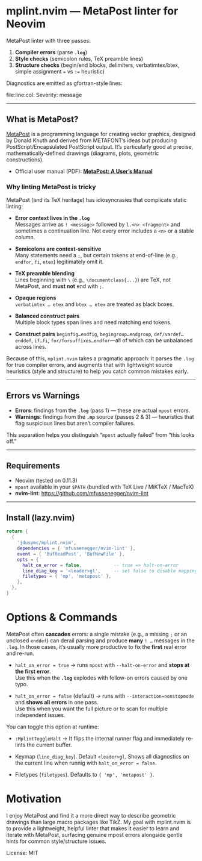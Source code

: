 # mplint.nvim — MetaPost linter for Neovim

MetaPost linter with three passes:

1. **Compiler errors** (parse **`.log`**)
2. **Style checks** (semicolon rules, TeX preamble lines)
3. **Structure checks** (begin/end blocks, delimiters, verbatimtex/btex, simple assignment `=` vs `:=` heuristic)

Diagnostics are emitted as gfortran-style lines:

file:line:col: Severity: message

---

## What is MetaPost?

[MetaPost](https://www.tug.org/metapost.html) is a programming language for creating vector graphics, designed by Donald Knuth and derived from METAFONT’s ideas but producing PostScript/Encapsulated PostScript output. It’s particularly good at precise, mathematically-defined drawings (diagrams, plots, geometric constructions).

- Official user manual (PDF): **[MetaPost: A User’s Manual](https://www.tug.org/docs/metapost/mpman.pdf)**

### Why linting MetaPost is tricky

MetaPost (and its TeX heritage) has idiosyncrasies that complicate static linting:

- **Error context lives in the `.log`**  
  Messages arrive as `! <message>` followed by `l.<n> <fragment>` and sometimes a continuation line. Not every error includes a `<n>` or a stable column.

- **Semicolons are context-sensitive**  
  Many statements need a `;`, but certain tokens at end-of-line (e.g., `endfor`, `fi`, `etex`) legitimately omit it.

- **TeX preamble blending**  
  Lines beginning with `\` (e.g., `\documentclass{...}`) are TeX, not MetaPost, and **must not** end with `;`.

- **Opaque regions**  
  `verbatimtex … etex` and `btex … etex` are treated as black boxes.

- **Balanced construct pairs**  
  Multiple block types span lines and need matching end tokens.

- **Construct pairs**
  `beginfig…endfig`, `begingroup…endgroup`, `def/vardef…enddef`, `if…fi`, `for/forsuffixes…endfor`—all of which can be unbalanced across lines.

Because of this, `mplint.nvim` takes a pragmatic approach: it parses the `.log` for true compiler errors, and augments that with lightweight source heuristics (style and structure) to help you catch common mistakes early.

---

## Errors vs Warnings

- **Errors**: findings from the **`.log`** (pass 1) — these are actual `mpost` errors.
- **Warnings**: findings from the **`.mp`** source (passes 2 & 3) — heuristics that flag suspicious lines but aren’t compiler failures.

This separation helps you distinguish “`mpost` actually failed” from “this looks off.”

---

## Requirements

- Neovim (tested on 0.11.3)
- `mpost` available in your `$PATH` (bundled with TeX Live / MiKTeX / MacTeX)
- **nvim-lint**: <https://github.com/mfussenegger/nvim-lint>

---

## Install (lazy.nvim)

```lua
return {
  {
    'jduspmc/mplint.nvim',
    dependencies = { 'mfussenegger/nvim-lint' },
    event = { 'BufReadPost', 'BufNewFile' },
    opts = {
      halt_on_error = false,            -- true => halt-on-error
      line_diag_key = '<leader>gl',     -- set false to disable mapping
      filetypes = { 'mp', 'metapost' },
    },
  },
}
```

# Options & Commands

MetaPost often **cascades** errors: a single mistake (e.g., a missing `;` or an unclosed `enddef`) can derail parsing and produce **many** `! …` messages in the `.log`. In those cases, it’s usually more productive to fix the **first** real error and re-run.

- `halt_on_error = true` → runs `mpost` with `--halt-on-error` and **stops at the first error**.  
  Use this when the **`.log`** explodes with follow-on errors caused by one typo.

- `halt_on_error = false` (default) → runs with `--interaction=nonstopmode` and **shows all errors** in one pass.  
  Use this when you want the full picture or to scan for multiple independent issues.

You can toggle this option at runtime:
- `:MplintToggleHalt` → It flips the internal runner flag and immediately re-lints the current buffer.

- Keymap (`line_diag_key`).
  Default `<leader>gl`. Shows all diagnostics on the current line when runnig with `halt_on_error = false`.

- Filetypes (`filetypes`).
  Defaults to `{ 'mp', 'metapost' }`.

# Motivation

I enjoy MetaPost and find it a more direct way to describe geometric drawings than large macro packages like TikZ. My goal with mplint.nvim is to provide a lightweight, helpful linter that makes it easier to learn and iterate with MetaPost, surfacing genuine mpost errors alongside gentle hints for common style/structure issues.

License: MIT

